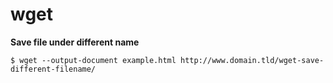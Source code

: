# wget #

**Save file under different name**

	$ wget --output-document example.html http://www.domain.tld/wget-save-different-filename/

